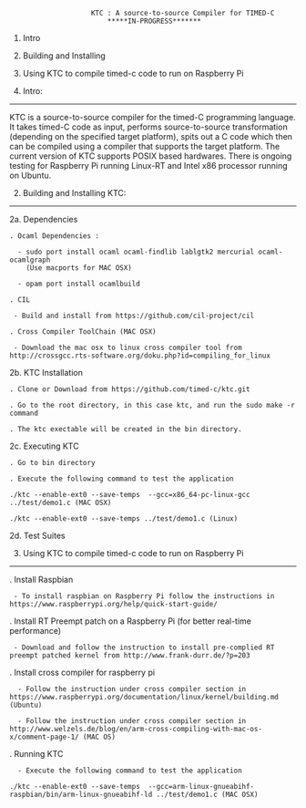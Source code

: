 						KTC : A source-to-source Compiler for TIMED-C 
							*****IN-PROGRESS*******

1. Intro
2. Building and Installing
3. Using KTC to compile timed-c code to run on Raspberry Pi


1. Intro:
------

KTC is a source-to-source compiler for the timed-C programming language. It takes timed-C code as input, performs source-to-source transformation (depending on the specified target platform), spits out a C code which then can be compiled using 
a compiler that supports the target platform. The current version of KTC supports POSIX based hardwares. There is ongoing testing for Raspberry Pi running Linux-RT and Intel x86 processor running on Ubuntu.  

2. Building and Installing KTC:
------------------------

2a. Dependencies
 
    . Ocaml Dependencies :

      -	sudo port install ocaml ocaml-findlib lablgtk2 mercurial ocaml-ocamlgraph 
        (Use macports for MAC OSX)

      - opam port install ocamlbuild

    . CIL 

     - Build and install from https://github.com/cil-project/cil

    . Cross Compiler ToolChain (MAC OSX)

     - Download the mac osx to linux cross compiler tool from http://crossgcc.rts-software.org/doku.php?id=compiling_for_linux

2b. KTC Installation

    . Clone or Download from https://github.com/timed-c/ktc.git

    . Go to the root directory, in this case ktc, and run the sudo make -r command

    . The ktc exectable will be created in the bin directory.

2c. Executing KTC

    . Go to bin directory 

    . Execute the following command to test the application 
	
	./ktc --enable-ext0 --save-temps  --gcc=x86_64-pc-linux-gcc  ../test/demo1.c (MAC OSX)
	
	./ktc --enable-ext0 --save-temps ../test/demo1.c (Linux)


2d. Test Suites


3. Using KTC to compile timed-c code to run on Raspberry Pi
----------------------------------
	
  . Install Raspbian 

     - To install raspbian on Raspberry Pi follow the instructions in https://www.raspberrypi.org/help/quick-start-guide/

  . Install RT Preempt patch on a Raspberry Pi (for better real-time performance)   

     - Download and follow the instruction to install pre-complied RT preempt patched kernel from http://www.frank-durr.de/?p=203 
 . Install cross compiler for raspberry pi 

      - Follow the instruction under cross compiler section in https://www.raspberrypi.org/documentation/linux/kernel/building.md	(Ubuntu)

      - Follow the instruction under cross compiler section in http://www.welzels.de/blog/en/arm-cross-compiling-with-mac-os-x/comment-page-1/ (MAC OS)

  . Running KTC

      - Execute the following command to test the application 
	
	./ktc --enable-ext0 --save-temps  --gcc=arm-linux-gnueabihf-raspbian/bin/arm-linux-gnueabihf-ld ../test/demo1.c (MAC OSX)

